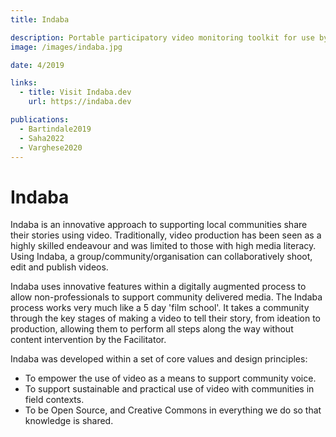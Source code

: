 ```yaml
---
title: Indaba

description: Portable participatory video monitoring toolkit for use by NGOs in remote contexts.
image: /images/indaba.jpg

date: 4/2019

links:
  - title: Visit Indaba.dev
    url: https://indaba.dev

publications:
  - Bartindale2019
  - Saha2022
  - Varghese2020
---
```


# Indaba

Indaba is an innovative approach to supporting local communities share their stories using video. Traditionally, video production has been seen as a highly skilled endeavour and was limited to those with high media literacy. Using Indaba, a group/community/organisation can collaboratively shoot, edit and publish videos.

Indaba uses innovative features within a digitally augmented process to allow non-professionals to support community delivered media. The Indaba process works very much like a 5 day 'film school'. It takes a community through the key stages of making a video to tell their story, from ideation to production, allowing them to perform all steps along the way without content intervention by the Facilitator.

Indaba was developed within a set of core values and design principles:

- To empower the use of video as a means to support community voice.
- To support sustainable and practical use of video with communities in field contexts.
- To be Open Source, and Creative Commons in everything we do so that knowledge is shared.
